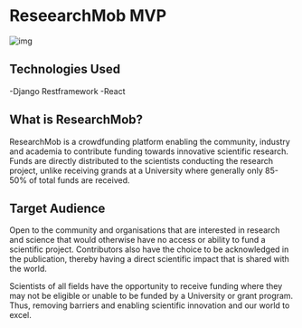 # ReseearchMob MVP

![img](.png)

## Technologies Used
-Django Restframework
-React


## What is ResearchMob?
ResearchMob is a crowdfunding platform enabling the community, industry and academia to contribute funding towards innovative scientific research.
Funds are directly distributed to the scientists conducting the research project, unlike receiving grands at a University where generally only 85-50% of total funds are received. 


## Target Audience
Open to the community and organisations that are interested in research and science that would otherwise have no access or ability to fund a scientific project. Contributors also have the choice to be acknowledged in the publication, thereby having a direct scientific impact that is shared with the world.

Scientists of all fields have the opportunity to receive funding where they may not be eligible or unable to be funded by a University or grant program. Thus, removing barriers and enabling scientific innovation and our world to excel.

## 